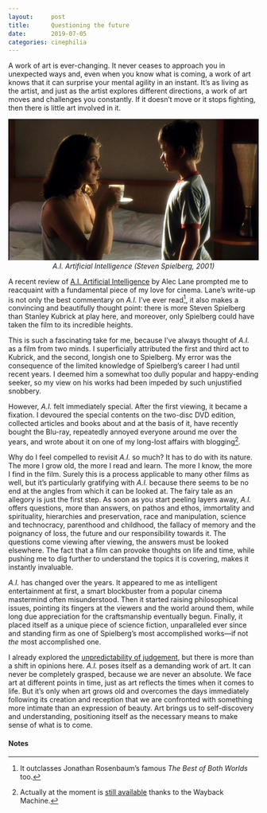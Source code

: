 ```yaml
---
layout:     post
title:      Questioning the future
date:       2019-07-05
categories: cinephilia
---
```


A work of art is ever-changing. It never ceases to approach you in unexpected
ways and, even when you know what is coming, a work of art knows that it can
surprise your mental agility in an instant. It’s as living as the artist, and
just as the artist explores different directions, a work of art moves and
challenges you constantly. If it doesn’t move or it stops fighting, then there
is little art involved in it.

<!--more-->

<p align="center">
    <img src="/assets/images/2019-07-05-ai.png">
    <br>
    <em>A.I. Artificial Intelligence (Steven Spielberg, 2001)</em>
</p>

A recent review of [A.I. Artificial
Intelligence](https://letterboxd.com/werckmeisters/film/ai-artificial-intelligence/2/)
by Alec Lane prompted me to reacquaint with a fundamental piece of my love for
cinema. Lane’s write-up is not only the best commentary on *A.I.* I’ve ever
read[^1], it also makes a convincing and beautifully thought point: there is
more Steven Spielberg than Stanley Kubrick at play here, and moreover, only
Spielberg could have taken the film to its incredible heights.

This is such a fascinating take for me, because I’ve always thought of *A.I.* as
a film from two minds. I superficially attributed the first and third act to
Kubrick, and the second, longish one to Spielberg. My error was the consequence
of the limited knowledge of Spielberg’s career I had until recent years.
I deemed him a somewhat too dully popular and happy-ending seeker, so my view on
his works had been impeded by such unjustified snobbery.

However, *A.I.* felt immediately special. After the first viewing, it became a
fixation. I devoured the special contents on the two-disc DVD edition, collected
articles and books about and at the basis of it, have recently bought the
Blu-ray, repeatedly annoyed everyone around me over the years, and wrote about
it on one of my long-lost affairs with blogging[^2].

Why do I feel compelled to revisit *A.I.* so much? It has to do with its nature.
The more I grow old, the more I read and learn. The more I know, the more I find
in the film. Surely this is a process applicable to many other films as well,
but it’s particularly gratifying with *A.I.* because there seems to be no end at
the angles from which it can be looked at. The fairy tale as an allegory is just
the first step. As soon as you start peeling layers away, *A.I.* offers
questions, more than answers, on pathos and ethos, immortality and spirituality,
hierarchies and preservation, race and manipulation, science and technocracy,
parenthood and childhood, the fallacy of memory and the poignancy of loss, the
future and our responsibility towards it. The questions come viewing after
viewing, the answers must be looked elsewhere. The fact that a film can provoke
thoughts on life and time, while pushing me to dig further to understand the
topics it is covering, makes it instantly invaluable.

*A.I.* has changed over the years. It appeared to me as intelligent
entertainment at first, a smart blockbuster from a popular cinema mastermind
often misunderstood. Then it started raising philosophical issues, pointing its
fingers at the viewers and the world around them, while long due appreciation
for the craftsmanship eventually begun. Finally, it placed itself as a unique
piece of science fiction, unparalleled ever since and standing firm as one of
Spielberg’s most accomplished works—if not *the* most accomplished one.

I already explored the [unpredictability of
judgement](https://www.filmsinwords.eu/cinephilia/2018/11/15/lucas.html), but
there is more than a shift in opinions here. *A.I.* poses itself as a demanding
work of art. It can never be completely grasped, because we are never an
absolute. We face art at different points in time, just as art reflects the
times when it comes to life. But it’s only when art grows old and overcomes the
days immediately following its creation and reception that we are confronted
with something more intimate than an expression of beauty. Art brings us to
self-discovery and understanding, positioning itself as the necessary means to
make sense of what is to come.

#### Notes ####

[^1]: It outclasses Jonathan Rosenbaum’s famous *The Best of Both Worlds* too.

[^2]: Actually at the moment is [still
    available](https://web.archive.org/web/20120710035029/http://gwailoutavern.blogspot.com/2012/02/ai-di-steven-spielberg-2001.html)
    thanks to the Wayback Machine.
